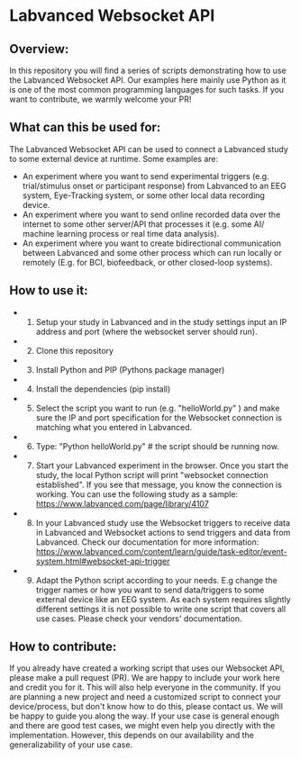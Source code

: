 # Labvanced Websocket API

## Overview:
In this repository you will find a series of scripts demonstrating how to use the Labvanced Websocket API. Our examples here mainly use Python as it is one of the most common programming languages for such tasks. If you want to contribute, we warmly welcome your PR!

## What can this be used for:
The Labvanced Websocket API can be used to connect a Labvanced study to some external device at runtime. Some examples are:
 - An experiment where you want to send experimental triggers (e.g. trial/stimulus onset or participant response) from Labvanced to an EEG system, Eye-Tracking system, or some other local data recording device. 
 - An experiment where you want to send online recorded data over the internet to some other server/API that processes it (e.g. some AI/ machine learning process or real time data analysis).
 - An experiment where you want to create bidirectional communication between Labvanced and some other process which can run locally or remotely (E.g. for BCI, biofeedback, or other closed-loop systems). 
 
 
## How to use it:
- 1. Setup your study in Labvanced and in the study settings input an IP address and port (where the websocket server should run).
- 2. Clone this repository
- 3. Install Python and PIP (Pythons package manager)
- 4. Install the dependencies (pip install)
- 5. Select the script you want to run (e.g. "helloWorld.py" ) and make sure the IP and port specification for the Websocket connection is matching what you entered in Labvanced.
- 6. Type: "Python helloWorld.py" # the script should be running now.
- 7. Start your Labvanced experiment in the browser. Once you start the study, the local Python script will print "websocket connection established". If you see that message, you know the connection is working. You can use the following study as a sample: https://www.labvanced.com/page/library/4107    
- 8. In your Labvanced study use the Websocket triggers to receive data in Labvanced and Websocket actions to send triggers and data from Labvanced. Check our documentation for more information: https://www.labvanced.com/content/learn/guide/task-editor/event-system.html#websocket-api-trigger
- 9. Adapt the Python script according to your needs. E.g change the trigger names or how you want to send data/triggers to some external device like an EEG system. As each system requires slightly different settings it is not possible to write one script that covers all use cases. Please check your vendors' documentation. 


## How to contribute:
If you already have created a working script that uses our Websocket API, please make a pull request (PR). We are happy to include your work here and credit you for it. This will also help everyone in the community.
If you are planning a new project and need a customized script to connect your device/process, but don't know how to do this, please contact us. We will be happy to guide you along the way.
If your use case is general enough and there are good test cases, we might even help you directly with the implementation. However, this depends on our availability and the generalizability of your use case.


